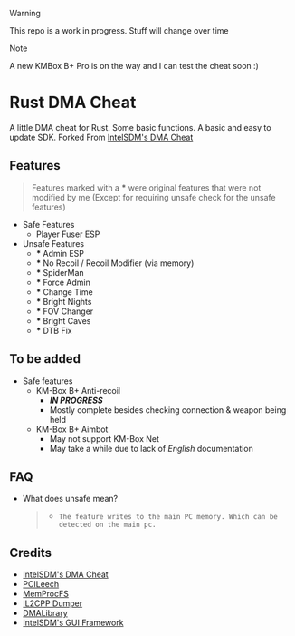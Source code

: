 > [!WARNING]
> This repo is a work in progress. Stuff will change over time

> [!NOTE]
> A new KMBox B+ Pro is on the way and I can test the cheat soon :)

# Rust DMA Cheat
A little DMA cheat for Rust. Some basic functions. A basic and easy to update SDK.
Forked From [IntelSDM's DMA Cheat](https://github.com/IntelSDM/RustDMACheat)

## Features
> Features marked with a **\*** were original features that were not modified by me (Except for requiring unsafe check for the unsafe features)
- Safe Features
    * Player Fuser ESP
- Unsafe Features
    * **\*** Admin ESP
    * **\*** No Recoil / Recoil Modifier (via memory)
    * **\*** SpiderMan
    * **\*** Force Admin
    * **\*** Change Time
    * **\*** Bright Nights
    * **\*** FOV Changer
    * **\*** Bright Caves
    * **\*** DTB Fix

## To be added
- Safe features
    * KM-Box B+ Anti-recoil
      * ***IN PROGRESS***
      * Mostly complete besides checking connection & weapon being held
    * KM-Box B+ Aimbot 
      * May not support KM-Box Net
      * May take a while due to lack of *English* documentation

## FAQ
- What does unsafe mean?
    > * `The feature writes to the main PC memory. Which can be detected on the main pc.`

## Credits
* [IntelSDM's DMA Cheat](https://github.com/IntelSDM/RustDMACheat)
* [PCILeech](https://github.com/ufrisk/pcileech)
* [MemProcFS](https://github.com/ufrisk/MemProcFS)
* [IL2CPP Dumper](https://github.com/Perfare/Il2CppDumper)
* [DMALibrary](https://github.com/Metick/DMALibrary/tree/Master)
* [IntelSDM's GUI Framework](https://github.com/IntelSDM/GUI-Framework) 
  
